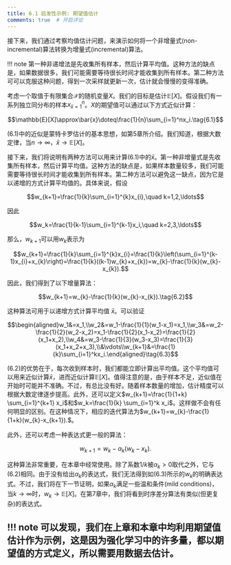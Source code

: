 ```yaml
---
title: 6.1 启发性示例: 期望值估计
comments: true  # 开启评论
---
```

接下来，我们通过考察均值估计问题，来演示如何将一个非增量式(non-incremental)算法转换为增量式(incremental)算法。

!!! note
    第一种非递增法是先收集所有样本，然后计算平均值。这种方法的缺点是，如果数据很多，我们可能需要等待很长时间才能收集到所有样本。第二种方法可可以克服这种问题，得到一次采样就更新一次，估计就会慢慢的变得准确。

考虑一个取值于有限集合$\mathcal{X}$的随机变量$X$。我们的目标是估计$\mathbb{E}[X]$。假设我们有一系列独立同分布的样本${x_i}_{i=1}^n$。$X$的期望值可以通过以下方式近似计算：

$$\mathbb{E}[X]\approx\bar{x}\doteq\frac{1}{n}\sum_{i=1}^nx_i.\tag{6.1}$$

$(6.1)$中的近似是蒙特卡罗估计的基本思想，如第$5$章所介绍。我们知道，根据大数定律，当$n\to\infty$，$\bar{x}\to\mathbb{E}[X]$。

接下来，我们将说明有两种方法可以用来计算$(6.1)$中的$\bar{x}$。第一种非增量式是先收集所有样本，然后计算平均值。这种方法的缺点是，如果样本数量较多，我们可能需要等待很长时间才能收集到所有样本。第二种方法可以避免这一缺点，因为它是以递增的方式计算平均值的。具体来说，假设

$$w_{k+1}=\frac{1}{k}\sum_{i=1}^{k}x_{i},\quad k=1,2,\ldots$$

因此

$$w_k=\frac{1}{k-1}\sum_{i=1}^{k-1}x_i,\quad k=2,3,\ldots$$

那么，$w_{k+1}$可以用$w_k$表示为

$$w_{k+1}=\frac{1}{k}\sum_{i=1}^{k}x_{i}=\frac{1}{k}\left(\sum_{i=1}^{k-1}x_{i}+x_{k}\right)=\frac{1}{k}((k-1)w_{k}+x_{k})=w_{k}-\frac{1}{k}(w_{k}-x_{k}).$$

因此，我们得到了以下增量算法：

$$w_{k+1}=w_{k}-\frac{1}{k}(w_{k}-x_{k}).\tag{6.2}$$

这种算法可用于以递增方式计算平均值 $\bar{x}$。可以验证

$$\begin{aligned}w_1&=x_1,\\w_2&=w_1-\frac{1}{1}(w_1-x_1)=x_1,\\w_3&=w_2-\frac{1}{2}(w_2-x_2)=x_1-\frac{1}{2}(x_1-x_2)=\frac{1}{2}(x_1+x_2),\\w_4&=w_3-\frac{1}{3}(w_3-x_3)=\frac{1}{3}(x_1+x_2+x_3),\\&\vdots\\w_{k+1}&=\frac{1}{k}\sum_{i=1}^kx_i.\end{aligned}\tag{6.3}$$

$(6.2)$的优势在于，每次收到样本时，我们都能立即计算出平均值。这个平均值可以用来近似计算$\bar{x}$，进而近似计算$\mathbb{E}[X]$。值得注意的是，由于样本不足，近似值在开始时可能并不准确。不过，有总比没有好。随着样本数量的增加，估计精度可以根据大数定律逐步提高。此外，还可以定义$w_{k+1}=\frac{1}{1+k} \sum_{i=1}^{k+1} x_i$和$w_k=\frac{1}{k} \sum_{i=1}^k x_i$。这样做不会有任何明显的区别。在这种情况下，相应的迭代算法为$w_{k+1}=w_{k}-\frac{1}{1+k}(w_{k}-x_{k+1}).$。

此外，还可以考虑一种表达式更一般的算法：

$$w_{k+1}=w_k-\alpha_k(w_k-x_k).\tag{6.4}$$

这种算法非常重要，在本章中经常使用。除了系数$1/k$被$\alpha_k>0$取代之外，它与$(6.2)$相同。由于没有给出$\alpha_k$的表达式，我们无法得到如$(6.3)$所示的$w_k$的明确表达式。不过，我们将在下一节证明，如果${\alpha_k}$满足一些温和条件(mild conditions)，当$k\to\infty$时，$w_k \rightarrow \mathbb{E}[X]$。在第$7$章中，我们将看到时序差分算法有类似(但更复杂)的表达式。

!!! note
    可以发现，我们在上章和本章中均利用期望值估计作为示例，这是因为强化学习中的许多量，都以期望值的方式定义，所以需要用数据去估计。
---